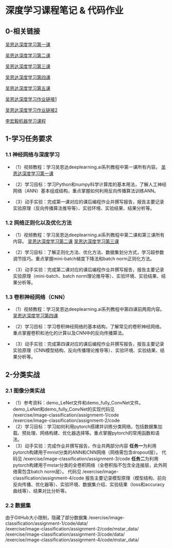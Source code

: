 # 深度学习课程笔记 & 代码作业

## 0-相关链接

[吴恩达深度学习第一课](https://www.bilibili.com/video/BV164411m79z/)

[吴恩达深度学习第二课](https://www.bilibili.com/video/BV1V441127zE/)

[吴恩达深度学习第三课](https://www.bilibili.com/video/BV1f4411C7Nx/)

[吴恩达深度学习第四课](https://www.bilibili.com/video/BV1F4411y7o7/)

[吴恩达深度学习第五课](https://www.bilibili.com/video/BV1F4411y7BA/)

[吴恩达深度学习作业链接1](https://zhuanlan.zhihu.com/p/95510114)

[吴恩达深度学习作业链接2](https://zhuanlan.zhihu.com/p/354386182)

[李宏毅机器学习课程](https://www.bilibili.com/video/BV1Wv411h7kN/)

## 1-学习任务要求

### 1.1 神经网络与深度学习

- （1）视频教程：学习吴恩达deeplearning.ai系列教程中第一课所有内容。
    [吴恩达深度学习第一课](https://www.bilibili.com/video/BV164411m79z/)

- （2）学习目标：学习Python和numpy科学计算库的基本用法，了解人工神经网络（ANN）基本组成结构，重点掌握如何利用反向传播算法训练ANN。

- （3）动手实验：完成第一课对应的课后编程作业并撰写报告，报告主要记录实验原理（反向传播算法推导等）、实验环境、实验结果、结果分析等。

### 1.2 网络正则化以及优化方法

- （1）视频教程：学习吴恩达deeplearning.ai系列教程中第二课和第三课所有内容。
    [吴恩达深度学习第二课](https://www.bilibili.com/video/BV1V441127zE/)
    [吴恩达深度学习第三课](https://www.bilibili.com/video/BV1f4411C7Nx/)

- （2）学习目标：了解正则化方法、优化方法、数据集划分方式，学习超参数调节技巧。重点掌握mini-batch梯度下降法和batch norm正则化方法。

- （3）动手实验：完成第二课对应的课后编程作业并撰写报告，报告主要记录实验原理（mini-batch、batch norm理论推导等）、实验环境、实验结果、结果分析等。

### 1.3 卷积神经网络（CNN）

- （1）视频教程：学习吴恩达deeplearning.ai系列教程中第四课前两周内容。
    [吴恩达深度学习第四课](https://www.bilibili.com/video/BV1F4411y7o7/)

- （2）学习目标：学习卷积神经网络的基本结构，了解常见的卷积神经网络。重点掌握卷积和池化的计算以及CNN中的反向传播算法。

- （3）动手实验：完成第四课对应的课后编程作业并撰写报告，报告主要记录实验原理（CNN模型结构、反向传播理论推导等）、实验环境、实验结果、结果分析等。

## 2-分类实战

### 2.1 图像分类实战

- （1）参考资料：demo_LeNet文件和demo_fully_ConvNet文件。
    demo_LeNet和demo_fully_ConvNet的实现代码见  
    /exercise/image-classification/assignment-1/code  
    /exercise/image-classification/assignment-2/code  
- （2）学习目标：学习如何利用pytorch搭建并训练分类网络，包括数据集加载、预处理、网络构建、优化器选择等。重点掌握pytorch的常用函数和语法。
- （3）动手实验：完成作业并撰写报告，作业共两部分内容
    **任务一**为利用pytorch构建用于mnist分类的ANN和CNN网络（网络需包含dropout层）。
    代码见 /exercise/image-classification/assignment-3/code
    **任务二**为利用pytorch构建用于mstar分类的全卷积网络（全卷积指不包含全连接层，此外网络需包含batch norm层）。
    代码见 /exercise/image-classification/assignment-4/code
报告主要记录模型原理（模型结构、前向反向传播、优化器等）、实验环境、数据集介绍、实验结果（loss和accuracy曲线等）、结果对比分析等。

### 2.2 数据集

由于GitHub大小限制，隐藏了部分数据集
/exercise/image-classification/assignment-1/code/data/  
/exercise/image-classification/assignment-2/code/mstar_data/  
/exercise/image-classification/assignment-3/code/data/  
/exercise/image-classification/assignment-4/code/mstar_data/  
